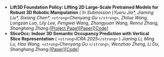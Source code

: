 - **Lift3D Foundation Policy: Lifting 2D Large-Scale Pretrained Models for Robust 3D Robotic Manipulation** ( *In Submission* )*Yueru Jia\*, Jiaming Liu\*, Sixiang Chen\*, `<strong>`Chenyang Gu `</strong>`, Zhilue Wang, Longzan Luo, Lily Lee, Pengwei Wang, Zhongyuan Wang, Renrui Zhang, Shanghang Zhang*.[[Project Page](https://lift3d-web.github.io/)][[Paper](https://arxiv.org/abs/2411.18623)][[Code](https://github.com/PKU-HMI-Lab/LIFT3D)]
- **SliceOcc: Indoor 3D Semantic Occupancy Prediction with Vertical Slice Representation** ( `<strong>`*ICRA 2025*`</strong>` )
  *Jianing Li, Ming Lu, Hao Wang,  `<strong>`Chenyang Gu `</strong>`, Wenzhao Zheng, Li Du, Shanghang Zhang*.[[Paper](https://arxiv.org/pdf/2501.16684)][[Code](https://github.com/NorthSummer/SliceOcc)]
